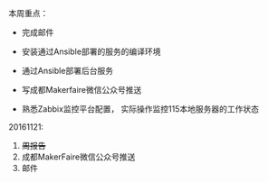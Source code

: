 本周重点：

* 完成邮件

* 安装通过Ansible部署的服务的编译环境

* 通过Ansible部署后台服务

*   写成都Makerfaire微信公众号推送 
* 熟悉Zabbix监控平台配置， 实际操作监控115本地服务器的工作状态

20161121:

1. ~~周报告~~
2. 成都MakerFaire微信公众号推送
3. 邮件

